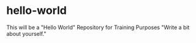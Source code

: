 # hello-world
This will be a "Hello World" Repository for Training Purposes
"Write a bit about yourself."
